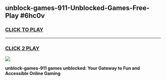 
## unblock-games-911-Unblocked-Games-Free-Play #6hc0v
<h3>
<a href="https://us.freeplayer.one?title=unblock-games-911&ref=9M">CLICK TO PLAY</a></h3>
<hr>

<h3>
<a href="https://us.freeplayer.one?title=unblock-games-911&ref=9M">CLICK 2 PLAY</a>
  
</h3>

<a href="https://us.freeplayer.one?title=unblock-games-911&ref=9M"><img src="https://clearcache.store/games.png"></a>


**unblock-games-911 games unblocked: Your Gateway to Fun and Accessible Online Gaming**
